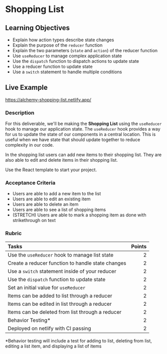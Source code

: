 # Shopping List

## Learning Objectives

- Explain how action types describe state changes
- Explain the purpose of the `reducer` function
- Explain the two parameters (`state` and `action`) of the reducer function
- Use `useReducer` to manage complex application state
- Use the `dispatch` function to dispatch actions to update state
- Use a reducer function to update state
- Use a `switch` statement to handle multiple conditions

## Live Example

https://alchemy-shopping-list.netlify.app/

### Description

For this deliverable, we'll be making the **Shopping List** using the `useReducer` hook to manage our application state. The `useReducer` hook provides a way for us to update the state of our components in a central location. This is useful when we have state that should update together to reduce complexity in our code.

In the shopping list users can add new items to their shopping list. They are also able to edit and delete items in their shopping list.

Use the React template to start your project.

### Acceptance Criteria

- Users are able to add a new item to the list
- Users are able to edit an existing item
- Users are able to delete an item
- Users are able to see a list of shopping items
- (STRETCH) Users are able to mark a shopping item as done with strikethrough on text

### Rubric

| Tasks                                             | Points |
| :------------------------------------------------ | -----: |
| Use the `useReducer` hook to manage list state    |      2 |
| Create a reducer function to handle state changes |      2 |
| Use a `switch` statement inside of your reducer   |      2 |
| Use the `dispatch` function to update state       |      2 |
| Set an initial value for `useReducer`             |      2 |
| Items can be added to list through a reducer      |      2 |
| Items can be edited in list through a reducer     |      2 |
| Items can be deleted from list through a reducer  |      2 |
| Behavior Testing\*                                |      2 |
| Deployed on netlify with CI passing               |      2 |

\*Behavior testing will include a test for adding to list, deleting from list,
editing a list item, and displaying a list of items
